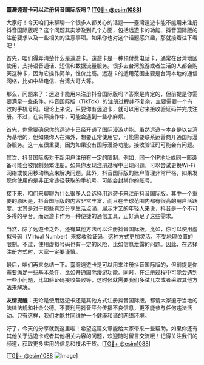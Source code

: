 **臺灣遠遊卡可以注册抖音国际版吗？[[TG💪+ @esim1088](https://t.me/s/esim1088)]**

大家好！今天咱们来聊聊一个很多人都关心的话题——臺灣遠遊卡能不能用来注册抖音国际版呢？这个问题其实涉及到几个方面，包括远遊卡的功能、抖音国际版的注册要求以及一些相关的注意事项。如果你也对这个话题感兴趣，那就接着往下看吧！

首先，咱们得弄清楚什么是遠遊卡。遠遊卡是一种预付费电话卡，通常在台湾地区使用，支持语音通话、短信和数据流量服务。很多去台湾旅游或者生活的人都会购买这种卡，因为它操作简单，性价比高。远遊卡的适用范围主要是台湾本地的通信网络，比如中华电信、台湾大哥大等。

那么，问题来了：远遊卡能用来注册抖音国际版吗？答案是肯定的，但前提是你需要满足一些条件。抖音国际版（TikTok）的注册过程并不复杂，主要需要一个有效的手机号码。理论上来说，只要你有远遊卡，就可以用它来接收验证码并完成注册。不过，在实际操作中，可能会遇到一些小麻烦。

首先，你需要确保你的远遊卡已经开通了国际漫游功能。虽然远遊卡本身是以台湾为基地的，但如果你人在海外，想要正常使用它，可能需要联系运营商开通国际漫游服务。这一点很重要，因为如果没有国际漫游功能，接收验证码可能会有问题。

其次，抖音国际版对于新用户注册有一定的限制。例如，同一个IP地址或同一部设备可能会被限制频繁注册。如果你发现注册过程中出现问题，可以尝试更换Wi-Fi网络或使用移动热点来解决问题。此外，抖音国际版的账户管理非常严格，如果发现你使用的是非正常途径获取的手机号，可能会封禁你的账号。

接下来，咱们来聊聊为什么很多人会选择用远遊卡来注册抖音国际版。其中一个重要的原因是，抖音国际版的内容非常丰富，而且在全球范围内都有很高的用户活跃度。尤其是对于那些喜欢分享生活点滴、展示才艺的年轻人来说，抖音是一个不可多得的平台。而远遊卡作为一种便捷的通信工具，正好满足了这些需求。

当然，除了远遊卡之外，还有其他方法可以注册抖音国际版。比如，你可以使用虚拟号码（Virtual Number）来接收验证码，这种方式更加灵活，不受地理位置的限制。不过，使用虚拟号码也有一定的风险，比如信息泄露的问题。因此，在选择注册方式时，大家一定要谨慎。

最后，咱们再来总结一下。臺灣遠遊卡是可以用来注册抖音国际版的，但前提是你需要满足一些基本条件，比如开通国际漫游功能。同时，在注册过程中可能会遇到一些小问题，比如验证码接收失败等，这时候就需要我们多试几次或者采取其他方法来解决。

**友情提醒**：无论是使用远遊卡还是其他方式注册抖音国际版，都请大家遵守当地的法律法规和社会公德。不要利用抖音平台传播不良信息，更不能参与任何违法活动。只有这样，我们才能共同维护一个健康和谐的网络环境。

好了，今天的分享就到这里啦！希望这篇文章能给大家带来一些帮助。如果你还有其他关于远遊卡或者其他相关内容的问题，欢迎随时留言交流哦！记得关注我们的频道，获取更多实用的信息和技术干货。[[TG💪+ @esim1088](https://t.me/s/esim1088)]

[[TG💪+ @esim1088](https://t.me/s/esim1088) ![Image](https://i.postimg.cc/4NQfJmqS/Snipaste-2025-05-13-00-14-12.png)]